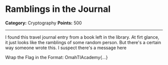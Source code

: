 # Ramblings in the Journal

**Category:** Cryptography
**Points:** 500

---

I found this travel journal entry from a book left in the library. At firt glance, it just looks like the ramblings of some random person. But there's a certain way someone wrote this. I suspect there's a message here

Wrap the Flag in the Format: OmahTIAcademy{...}
